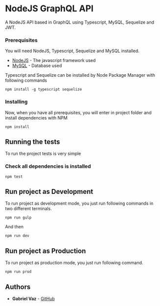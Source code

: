 # NodeJS GraphQL API

A NodeJS API based in GraphQL using Typescript, MySQL, Sequelize and JWT.

### Prerequisites

You will need NodeJS, Typescript, Sequelize and MySQL installed.

* [NodeJS](https://nodejs.org/en/) - The javascript framework used
* [MySQL](https://www.mysql.com/downloads/) - Database used

Typescript and Sequelize can be installed by Node Package Manager with following commands

```
npm install -g typescript sequelize
```

### Installing

Now, when you have all prerequisites, you will enter in project folder and install dependencies with NPM

```
npm install
```

## Running the tests

To run the project tests is very simple

### Check all dependencies is installed

```
npm test
```

## Run project as Development

To run project as development mode, you just run following commands in two different terminals.

```
npm run gulp
```

And then

```
npm run dev
```

## Run project as Production

To run project as production mode, you just run following command.

```
npm run prod
```

## Authors

* **Gabriel Vaz** - [GitHub](https://github.com/vazgabriel)
